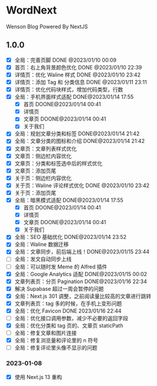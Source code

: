 # WordNext

Wenson Blog Powered By NextJS

## 1.0.0

- [X] 全局：完善页脚  DONE @2023/01/10 00:09
- [X] 首页：右上角背景颜色优化 DONE @2023/01/10 22:39
- [X] 详情页：优化 Waline 样式 DONE @2023/01/10 23:42
- [X] 详情页：添加 Tag 和 分类信息 DONE @2023/01/11 23:11
- [X] 详情页：优化代码块样式，增加代码类型，行数
- [X] 全局：手机界面样式适配 DONE@2023/01/14 17:55
  - [X] 首页 DOONE@2023/01/14 00:41
  - [X] 详情页
  - [X] 文章页 DOONE@2023/01/14 00:41
  - [X] 关于我们
- [X] 全局：规划文章分类和标签 DONE@2023/01/14 21:42
- [X] 全局：文章分类的图标和介绍 DONE@2023/01/14 21:42
- [X] 文章页：文章列表样式优化
- [X] 文章页：侧边栏内容优化
- [X] 文章页：分类和标签选中后的样式优化
- [X] 文章页：添加页尾
- [X] 关于页：侧边栏内容优化
- [X] 关于页：Waline 评论样式优化 DONE @2023/01/10 23:42
- [X] 关于页：添加页尾
- [X] 全局：暗黑模式适配 DONE@2023/01/14 17:55
  - [X] 首页 DOONE@2023/01/14 00:41
  - [X] 详情页
  - [X] 文章页 DOONE@2023/01/14 00:41
  - [X] 关于我们
- [X] 全局：SEO 基础优化 DONE@2023/01/14 23:52
- [X] 全局：Waline 数据迁移
- [X] 全局：文章同步，前后端上线！DONE@2023/01/15 23:44
- [ ] 全局：发文自动同步上线
- [ ] 全局：可以随时发 Meme 的 Alfred 插件
- [X] 全局：Google Analytics 适配 DONE@2023/01/15 00:02
- [X] 文章列表页：分页 Pagination DONE@2023/01/16 22:34
- [X] 解决 Supabase 超过一周会暂停的问题
- [X] 全局：Next.js 301 调整，之前阅读量比较高的文章进行跳转
- [X] 文章列表页：tag 多的时候，在手机上变形问题
- [X] 全局：优化 Favicon DONE 2023/01/16 22:44
- [ ] 全局：优化接口调用参数，减少不必要的返回字段
- [X] 全局：优化分类和 tag 页的、文章页 staticPath
- [ ] 全局：修复文章和图片连接
- [X] 全局：修复浏览量和评论里的 n 符号
- [ ] 全局：修复评论里头像不显示的问题

### 2023-01-08

- [x] 使用 Next.js 13 重构
